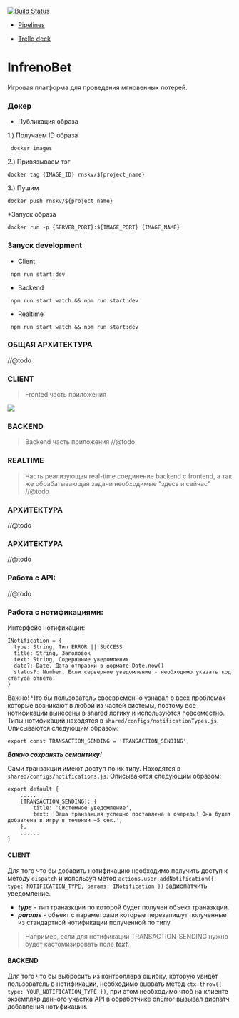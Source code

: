 [![Build Status](https://travis-ci.com/rnskv/InfrenoBet.svg?branch=master)](https://travis-ci.com/rnskv/InfrenoBet)

* [Pipelines](https://travis-ci.org/github/rnskv/InfrenoBet/builds)

* [Trello deck](https://trello.com/b/hyBSf4AA/infernobet)

# InfrenoBet
Игровая платформа для проведения мгновенных лотерей.
### Докер
* Публикация образа

1.) Получаем ID образа
```
 docker images
```

2.) Привязываем тэг
```
docker tag {IMAGE_ID} rnskv/${project_name}
```

3.) Пушим
```
docker push rnskv/${project_name}
```

*Запуск образа
```
docker run -p {SERVER_PORT}:${IMAGE_PORT} {IMAGE_NAME}
```
### Запуск development
*  Client
```
 npm run start:dev
```

* Backend
```
 npm run start watch && npm run start:dev
```

* Realtime
```
 npm run start watch && npm run start:dev
```

### ОБЩАЯ АРХИТЕКТУРА
//@todo

### CLIENT
 >Fronted часть приложения
 <img src="https://sun9-23.userapi.com/c857320/v857320832/108f36/6ZD9p4LP0-E.jpg"/>

### BACKEND
 >Backend часть приложения
//@todo

### REALTIME
 >Часть реализующая real-time соединение backend с frontend, а так же обрабатывающая задачи необходимые "здесь и сейчас"
//@todo

### АРХИТЕКТУРА
//@todo

### АРХИТЕКТУРА
//@todo


### Работа с API:
//@todo

### Работа с нотификациями:
Интерфейс нотификации:
```
INotification = {
  type: String, Тип ERROR || SUCCESS
  title: String, Заголовок
  text: String, Содержание уведомления
  date?: Date, Дата отправки в формате Date.now()
  status?: Number, Если серверное уведомление - необходимо указать код статуса ответа.
}
```
Важно! Что бы пользователь своевременно узнавал о всех проблемах которые возникают в любой из частей системы, поэтому все нотификации вынесены в shared логику и используются повсеместно.
Типы нотификаций находятся в `shared/configs/notificationTypes.js`.
Описываются следующим образом: 
```
export const TRANSACTION_SENDING = 'TRANSACTION_SENDING';
```
***Важно сохранять семантику!***

Сами транзакции имеют доступ по их типу. Находятся в `shared/configs/notifications.js`.
Описываются следующим образом:

```
export default {
    .....
    [TRANSACTION_SENDING]: {
        title: 'Системное уведомление',
        text: 'Ваша транзакция успешно поставлена в очередь! Она будет добавлена в игру в течении ~5 сек.',
    },
    ......
}
```

#### CLIENT
Для того что бы добавить нотификацию необходимо получить доступ к методу `dispatch` и используя метод `actions.user.addNotification({ type: NOTIFICATION_TYPE, params: INotification })` задиспатчить уведомление.
* ***type*** - тип траназкции по которой будет получен объект траназкции.
* ***params*** - объект с параметрами которые перезапишут полученные из стандартной нотификации полученной по типу. 
>Например, если для нотификации TRANSACTION_SENDING нужно будет кастомизировать поле ***text***.

#### BACKEND
Для того что бы выбросить из контроллера ошибку, которую увидет пользователь в нотификации, необходимо вызвать метод 
`ctx.throw({ type: YOUR_NOTIFICATION_TYPE })`, при этом необходимо чтоб на клиенте экземпляр данного участка API в обработчике onError вызывал диспатч добавления нотификации.

